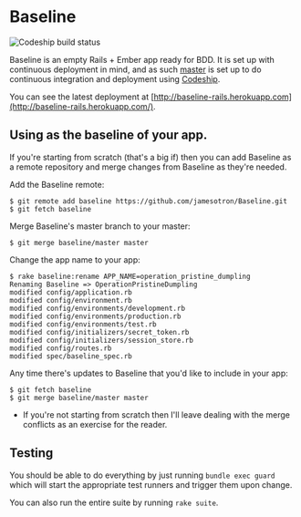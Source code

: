 # Baseline

![Codeship build status](https://www.codeship.io/projects/4b5ecae0-951d-0130-0d7e-0e9cd879eb4e/status)

Baseline is an empty Rails + Ember app ready for BDD.
It is set up with continuous deployment in mind, and as such [master](https://github.com/jamesotron/Baseline)
is set up to do continuous integration and deployment using [Codeship](http://codeship.io/).

You can see the latest deployment at [http://baseline-rails.herokuapp.com](http://baseline-rails.herokuapp.com/).

## Using as the baseline of your app.

If you're starting from scratch (that's a big if) then you can add Baseline
as a remote repository and merge changes from Baseline as they're needed.

Add the Baseline remote:

    $ git remote add baseline https://github.com/jamesotron/Baseline.git
    $ git fetch baseline

Merge Baseline's master branch to your master:

    $ git merge baseline/master master

Change the app name to your app:

    $ rake baseline:rename APP_NAME=operation_pristine_dumpling
    Renaming Baseline => OperationPristineDumpling
    modified config/application.rb
    modified config/environment.rb
    modified config/environments/development.rb
    modified config/environments/production.rb
    modified config/environments/test.rb
    modified config/initializers/secret_token.rb
    modified config/initializers/session_store.rb
    modified config/routes.rb
    modified spec/baseline_spec.rb

Any time there's updates to Baseline that you'd like to include in your app:

    $ git fetch baseline
    $ git merge baseline/master master

* If you're not starting from scratch then I'll leave dealing with the merge
  conflicts as an exercise for the reader.

## Testing

You should be able to do everything by just running `bundle exec guard` which
will start the appropriate test runners and trigger them upon change.

You can also run the entire suite by running `rake suite`.
